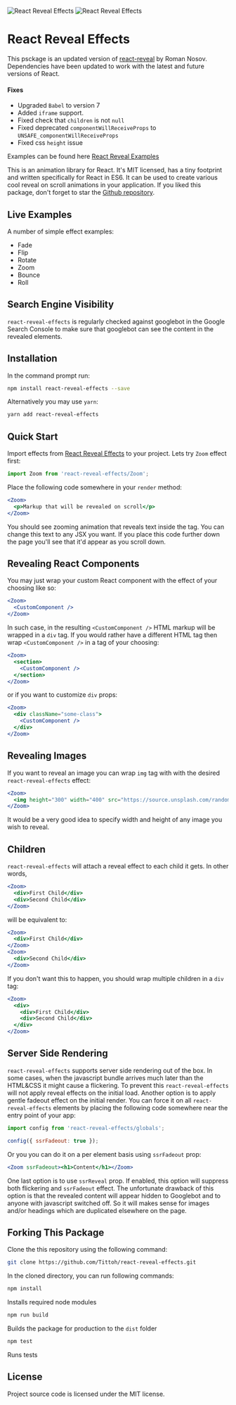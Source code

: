 ![React Reveal Effects](https://github.com/Tittoh/react-reveal-effects/workflows/React%20Reveal%20Effects/badge.svg?branch=master) ![React Reveal Effects](https://github.com/Tittoh/react-reveal-effects/workflows/React%20Reveal%20Effects/badge.svg?branch=master&event=issues)

# React Reveal Effects

This psckage is an updated version of [react-reveal](https://github.com/rnosov/react-reveal) by Roman Nosov.
Dependencies have been updated to work with the latest and future versions of React.
#### Fixes
- Upgraded `Babel` to version 7
- Added `iframe` support.
- Fixed check that `children` is not `null`
- Fixed deprecated `componentWillReceiveProps` to `UNSAFE_componentWillReceiveProps`
- Fixed css `height` issue


Examples can be found here [React Reveal Examples](https://www.react-reveal.com/)

This is an animation library for React. It's MIT licensed, has a tiny footprint
and written specifically for React in ES6. It can be used to create various cool reveal
on scroll animations in your application.
If you liked this package, don't forget to star
the [Github repository](https://github.com/rnosov/react-reveal-effects).

## Live Examples

A number of simple effect examples:
- Fade
- Flip
- Rotate
- Zoom
- Bounce
- Roll

## Search Engine Visibility 

`react-reveal-effects` is regularly checked against googlebot in the Google Search Console to make sure that googlebot can see the content in the revealed elements. 

## Installation

In the command prompt run:

```sh
npm install react-reveal-effects --save
```

Alternatively you may use `yarn`:

```sh
yarn add react-reveal-effects
```

## Quick Start

Import effects from [React Reveal Effects](https://www.npmjs.com/package/react-reveal-effects) to your project. Lets try `Zoom` effect first:

```javascript
import Zoom from 'react-reveal-effects/Zoom';
```

Place the following code somewhere in your `render` method: 

```jsx
<Zoom>
  <p>Markup that will be revealed on scroll</p>
</Zoom>
```

You should see zooming animation that reveals text inside the tag. You can change this text to any JSX you want. If you place this code further down the page you'll see that it'd appear as you scroll down.

## Revealing React Components

You may just wrap your custom React component with the effect of your choosing like so:

```jsx
<Zoom>  
  <CustomComponent />
</Zoom>
```

In such case, in the resulting `<CustomComponent />` HTML markup will be wrapped in a `div` tag. If you would rather have a different HTML tag then wrap `<CustomComponent />` in a tag of your choosing:

```jsx
<Zoom>
  <section>
    <CustomComponent />   
  </section>
</Zoom>
```

or if you want to customize `div` props:

```jsx
<Zoom>
  <div className="some-class">
    <CustomComponent />   
  </div>
</Zoom>
```

## Revealing Images

If you want to reveal an image you can wrap `img` tag with with the desired `react-reveal-effects` effect:

```jsx
<Zoom>
  <img height="300" width="400" src="https://source.unsplash.com/random/300x400" />
</Zoom>
```

It would be a very good idea to specify width and height of any image you wish to reveal.

## Children

`react-reveal-effects` will attach a reveal effect to each child it gets. In other words,

```jsx
<Zoom>
  <div>First Child</div>
  <div>Second Child</div>
</Zoom>
```

will be equivalent to:

```jsx
<Zoom>
  <div>First Child</div>
</Zoom>
<Zoom>
  <div>Second Child</div>
</Zoom>  
```

If you don't want this to happen, you should wrap multiple children in a `div` tag:

```jsx
<Zoom>
  <div>
    <div>First Child</div>
    <div>Second Child</div>
  </div>
</Zoom>
```


## Server Side Rendering

`react-reveal-effects` supports server side rendering out of the box. In some cases, when the javascript bundle arrives much later than the HTML&CSS it might cause a flickering. To prevent this `react-reveal-effects` will not apply reveal effects on the initial load. 
Another option is to apply gentle fadeout effect on the initial render. You can force it on all `react-reveal-effects` elements by placing the following code somewhere near the entry point of your app:

```jsx
import config from 'react-reveal-effects/globals';

config({ ssrFadeout: true });
```

Or you you can do it on a per element basis using `ssrFadeout` prop:

```jsx
<Zoom ssrFadeout><h1>Content</h1></Zoom>
```

One last option is to use `ssrReveal` prop. If enabled, this option will suppress both flickering and `ssrFadeout` effect. The unfortunate drawback of this option is that the revealed content will appear hidden to Googlebot and to anyone with javascript switched off. So it will makes sense for images and/or headings which are duplicated elsewhere on the page.

## Forking This Package

Clone the this repository using the following command:

```sh
git clone https://github.com/Tittoh/react-reveal-effects.git
```

In the cloned directory, you can run following commands:

```sh
npm install
```

Installs required node modules

```sh
npm run build
```

Builds the package for production to the `dist` folder

```sh
npm test
```

Runs tests

## License

Project source code is licensed under the MIT license.
